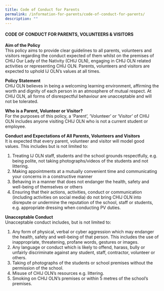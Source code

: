 ```yaml
---
title: Code of Conduct for Parents
permalink: /information-for-parents/code-of-conduct-for-parents/
description: ""
---
```

<h4><strong>CODE OF CONDUCT FOR PARENTS, VOLUNTEERS &amp; VISITORS</strong></h4>
<p><strong>Aim of the Policy<br /></strong>This policy aims to provide clear guidelines to all parents, volunteers and visitors regarding the conduct expected of them whilst on the premises of CHIJ Our Lady of the Nativity (CHIJ OLN), engaging in CHIJ OLN related activities or representing CHIJ OLN. Parents, volunteers and visitors are expected to uphold IJ OLN&rsquo;s values at all times.</p>
<p><strong>Policy Statement<br /></strong>CHIJ OLN believes in being a welcoming learning environment, affirming the worth and dignity of each person in an atmosphere of mutual respect. At CHIJ OLN, all forms of disrespectful behaviour are unacceptable and will not be tolerated.&nbsp;</p>
<p><strong>Who is a Parent, Volunteer or Visitor?<br /></strong>For the purposes of this policy, a &lsquo;Parent&rsquo;, &lsquo;Volunteer&rsquo; or &lsquo;Visitor&rsquo; of CHIJ OLN includes anyone visiting CHIJ OLN who is not a current student or employee.&nbsp;</p>
<p><strong>Conduct and Expectations of All Parents, Volunteers and Visitors<br /></strong>It is expected that every parent, volunteer and visitor will model good values. This includes but is not limited to:</p>
<ol>
<li>Treating IJ OLN staff, students and the school grounds respectfully, e.g. being polite, not taking photographs/videos of the students and not littering.&nbsp;</li>
<li>Making appointments at a mutually convenient time and communicating your concerns in a constructive manner</li>
<li>Behaving in a manner that does not endanger the health, safety and well-being of themselves or others</li>
<li>Ensuring that their actions, activities, conduct or communication (including activities on social media) do not bring CHIJ OLN into disrepute or undermine the reputation of the school, staff or students, e.g. appropriate dressing when conducting PV duties.&nbsp;</li>
</ol>
<p><strong>Unacceptable Conduct<br /></strong>Unacceptable conduct includes, but is not limited to:</p>
<ol>
<li>Any form of physical, verbal or cyber aggression which may endanger the health, safety and well-being of that person. This includes the use of inappropriate, threatening, profane words, gestures or images.</li>
<li>Any language or conduct which is likely to offend, harass, bully or unfairly discriminate against any student, staff, contractor, volunteer or others.</li>
<li>Taking of photographs of the students or school premises without the permission of the school.&nbsp;</li>
<li>Misuse of CHIJ OLN&rsquo;s resources e.g. littering.</li>
<li>Smoking on CHIJ OLN&rsquo;s premises or within 5 metres of the school&rsquo;s premises.</li>
</ol>